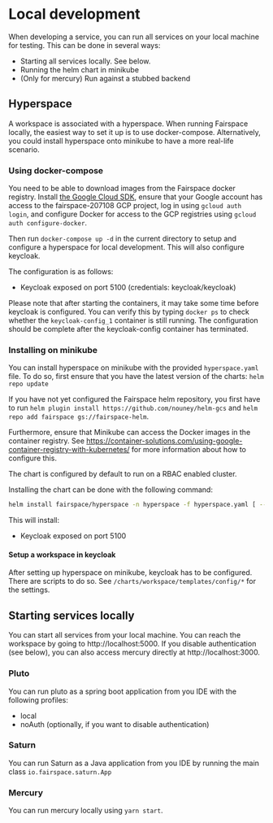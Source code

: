 # Local development
When developing a service, you can run all services on your local machine for testing. This can be done
in several ways:
* Starting all services locally. See below.
* Running the helm chart in minikube
* (Only for mercury) Run against a stubbed backend

## Hyperspace
A workspace is associated with a hyperspace. When running Fairspace locally, the easiest
way to set it up is to use docker-compose. Alternatively, you could install hyperspace
onto minikube to have a more real-life scenario.

### Using docker-compose

You need to be able to download images from the Fairspace docker registry.
Install [the Google Cloud SDK](https://cloud.google.com/sdk/install), ensure
that your Google account has access to the fairspace-207108 GCP project,
log in using `gcloud auth login`, and configure Docker for access to the GCP
registries using `gcloud auth configure-docker`.

Then run `docker-compose up -d` in the current directory to setup and configure
a hyperspace for local development. This will also configure keycloak.

The configuration is as follows:
* Keycloak exposed on port 5100 (credentials: keycloak/keycloak)

Please note that after starting the containers, it may take some time before keycloak is
configured. You can verify this by typing `docker ps` to check whether the `keycloak-config_1`
container is still running. The configuration should be complete after the keycloak-config
container has terminated.

### Installing on minikube
You can install hyperspace on minikube with
the provided `hyperspace.yaml` file. To do so, first ensure that you have
 the latest version of the charts: `helm repo update`

If you have not yet configured the Fairspace helm repository, you first have to run
`helm plugin install https://github.com/nouney/helm-gcs` and
`helm repo add fairspace gs://fairspace-helm`.

Furthermore, ensure that Minikube can access the Docker images in the
container registry. See <https://container-solutions.com/using-google-container-registry-with-kubernetes/>
for more information about how to configure this.

The chart is configured by default to run on a RBAC enabled cluster.

Installing the chart can be done with the following command:

```bash
helm install fairspace/hyperspace -n hyperspace -f hyperspace.yaml [ --set fairspaceImagePullSecret=... ]
```

This will install:
* Keycloak exposed on port 5100

#### Setup a workspace in keycloak
After setting up hyperspace on minikube, keycloak has to be configured.
There are scripts to do so. See `/charts/workspace/templates/config/*` for the settings.

## Starting services locally
You can start all services from your local machine. You can reach the workspace by
going to http://localhost:5000. If you disable authentication (see below), you can also
access mercury directly at http://localhost:3000.

### Pluto
You can run pluto as a spring boot application from you IDE with the following profiles:
* local
* noAuth (optionally, if you want to disable authentication)

### Saturn
You can run Saturn as a Java application from you IDE by running the main class `io.fairspace.saturn.App`

### Mercury
You can run mercury locally using `yarn start`.
